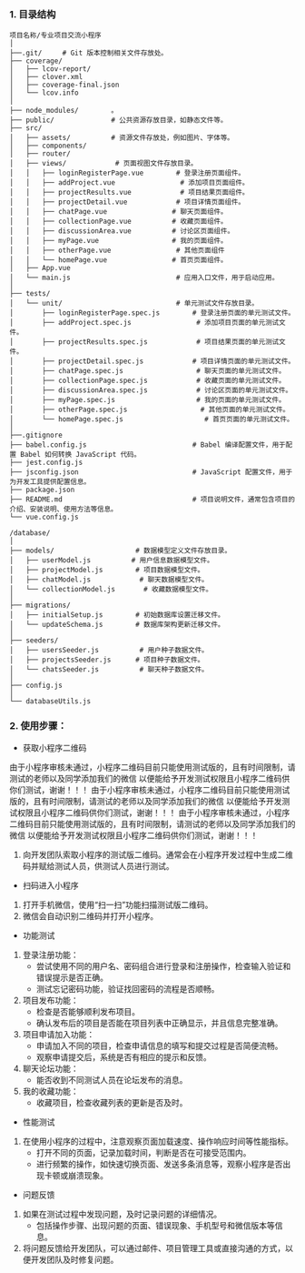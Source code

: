 ### 1. 目录结构

```
项目名称/专业项目交流小程序
│
├──.git/     # Git 版本控制相关文件存放处。
├── coverage/
│   ├── lcov-report/     
│   ├── clover.xml       
│   ├── coverage-final.json      
│   └── lcov.info        
│
├── node_modules/        。
├── public/              # 公共资源存放目录，如静态文件等。
├── src/
│   ├── assets/          # 资源文件存放处，例如图片、字体等。
│   ├── components/      
│   ├── router/          
│   ├── views/            # 页面视图文件存放目录。
│   │   ├── loginRegisterPage.vue        # 登录注册页面组件。
│   │   ├── addProject.vue                # 添加项目页面组件。
│   │   ├── projectResults.vue            # 项目结果页面组件。
│   │   ├── projectDetail.vue            # 项目详情页面组件。
│   │   ├── chatPage.vue                # 聊天页面组件。
│   │   ├── collectionPage.vue          # 收藏页面组件。
│   │   ├── discussionArea.vue          # 讨论区页面组件。
│   │   ├── myPage.vue                  # 我的页面组件。
│   │   ├── otherPage.vue                # 其他页面组件
│   │   └── homePage.vue                # 首页页面组件。
│   ├── App.vue                          
│   └── main.js                          # 应用入口文件，用于启动应用。
│
├── tests/
│   └── unit/                            # 单元测试文件存放目录。
│       ├── loginRegisterPage.spec.js        # 登录注册页面的单元测试文件。
│       ├── addProject.spec.js                # 添加项目页面的单元测试文件。
│       ├── projectResults.spec.js            # 项目结果页面的单元测试文件。
│       ├── projectDetail.spec.js            # 项目详情页面的单元测试文件。
│       ├── chatPage.spec.js                  # 聊天页面的单元测试文件。
│       ├── collectionPage.spec.js            # 收藏页面的单元测试文件。
│       ├── discussionArea.spec.js            # 讨论区页面的单元测试文件。
│       ├── myPage.spec.js                    # 我的页面的单元测试文件。
│       ├── otherPage.spec.js                  # 其他页面的单元测试文件。
│       └── homePage.spec.js                    # 首页页面的单元测试文件。
│
├──.gitignore                                
├── babel.config.js                          # Babel 编译配置文件，用于配置 Babel 如何转换 JavaScript 代码。
├── jest.config.js                            
├── jsconfig.json                            # JavaScript 配置文件，用于为开发工具提供配置信息。
├── package.json                             
├── README.md                                # 项目说明文件，通常包含项目的介绍、安装说明、使用方法等信息。
└── vue.config.js                            
```
```
/database/
│
├── models/                    # 数据模型定义文件存放目录。
│   ├── userModel.js          # 用户信息数据模型文件。
│   ├── projectModel.js        # 项目数据模型文件。
│   ├── chatModel.js            # 聊天数据模型文件。
│   └── collectionModel.js       # 收藏数据模型文件。
│
├── migrations/                
│   ├── initialSetup.js        # 初始数据库设置迁移文件。
│   └── updateSchema.js        # 数据库架构更新迁移文件。
│
├── seeders/                   
│   ├── usersSeeder.js          # 用户种子数据文件。
│   ├── projectsSeeder.js      # 项目种子数据文件。
│   └── chatsSeeder.js          # 聊天种子数据文件。
│
├── config.js                 
│
└── databaseUtils.js            
```

  
### 2. 使用步骤：

- 获取小程序二维码

由于小程序审核未通过，小程序二维码目前只能使用测试版的，且有时间限制，请测试的老师以及同学添加我们的微信  以便能给予开发测试权限且小程序二维码供你们测试，谢谢！！！
由于小程序审核未通过，小程序二维码目前只能使用测试版的，且有时间限制，请测试的老师以及同学添加我们的微信  以便能给予开发测试权限且小程序二维码供你们测试，谢谢！！！
由于小程序审核未通过，小程序二维码目前只能使用测试版的，且有时间限制，请测试的老师以及同学添加我们的微信  以便能给予开发测试权限且小程序二维码供你们测试，谢谢！！！

1. 向开发团队索取小程序的测试版二维码。通常会在小程序开发过程中生成二维码并赋给测试人员，供测试人员进行测试。

- 扫码进入小程序
1. 打开手机微信，使用“扫一扫”功能扫描测试版二维码。
2. 微信会自动识别二维码并打开小程序。

- 功能测试
1. 登录注册功能：
   - 尝试使用不同的用户名、密码组合进行登录和注册操作，检查输入验证和错误提示是否正确。
   - 测试忘记密码功能，验证找回密码的流程是否顺畅。
2. 项目发布功能：
   - 检查是否能够顺利发布项目。
   - 确认发布后的项目是否能在项目列表中正确显示，并且信息完整准确。
3. 项目申请加入功能：
   - 申请加入不同的项目，检查申请信息的填写和提交过程是否简便流畅。
   - 观察申请提交后，系统是否有相应的提示和反馈。
4. 聊天论坛功能：
   - 能否收到不同测试人员在论坛发布的消息。
5. 我的收藏功能：
   - 收藏项目，检查收藏列表的更新是否及时。

- 性能测试
1. 在使用小程序的过程中，注意观察页面加载速度、操作响应时间等性能指标。
   - 打开不同的页面，记录加载时间，判断是否在可接受范围内。
   - 进行频繁的操作，如快速切换页面、发送多条消息等，观察小程序是否出现卡顿或崩溃现象。

- 问题反馈
1. 如果在测试过程中发现问题，及时记录问题的详细情况。
   - 包括操作步骤、出现问题的页面、错误现象、手机型号和微信版本等信息。
2. 将问题反馈给开发团队，可以通过邮件、项目管理工具或直接沟通的方式，以便开发团队及时修复问题。
